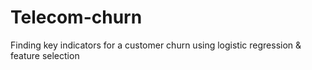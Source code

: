 # Telecom-churn
 Finding key indicators for a customer churn using logistic regression &amp; feature selection
